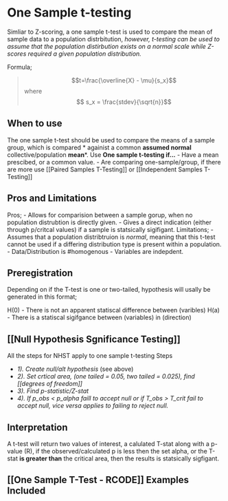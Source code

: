 # One Sample t-testing
Simliar to Z-scoring, a one sample t-test is used to compare the mean of sample data to a population distrbitution, *however, t-testing can be used to assume that the population distirbution exists on a normal scale while Z-scores required a given population distribution.*

Formula;
>$$t=\frac{\overline{X} - \mu}{s_x}$$
where 
>$$ s_x = \frac{stdev}{\sqrt{n}}$$
## When to use
The one sample t-test should be used to compare the means of a sample group, which is compared * againist a common **assumed normal** collective/population **mean***. 
Use **One sample t-testing if...**
	-	Have a mean prescibed, or a common value.
	-	Are comparing one-sample/group, if there are more use [[Paired Samples T-Testing]] or [[Independent Samples T-Testing]]


## Pros and Limitations
Pros;
	-	Allows for comparision between a sample gorup, when no population distrubtion is directly given.
	-	Gives a direct indication (either through p/critcal values) if a sample is statsically sigifigant. 
Limitations;
	-	Assumes that a population distribtruion is *normal*, meaning that this t-test cannot be used if a differing distribution type is present within a population.
	-	Data/Distribution is #homogenous
	-	Variables are indepdent. 

## Preregistration
Depending on if the T-test is one or two-tailed, hypothesis will usally be generated in this format;

H(0) - There is not  an apparent  statiscal difference between (varibles)
H(a) - There is a statiscal sigifgance between (variables) in (direction)

## [[Null Hypothesis Sgnificance Testing]]
All the steps for NHST apply to one sample t-testing
Steps
-	*1). Create null/alt hypothesis* (see above)
-	*2). Set crtical area, (one tailed = 0.05, two tailed = 0.025), find [[degrees of freedom]]* 
-	*3). Find p-statistic/Z-stat*
-	*4). If p_obs <  p_alpha faill to accept null or if T_obs > T_crit fail to accept null,  vice versa applies to failing to reject null.*

## Interpretation 
A t-test will return two values of interest, a calulated T-stat along with a p-value (R), if the observed/calculated p is less then the set alpha, or the T-stat **is greater than** the critical area, then the results is statsically sigfigant. 

## [[One Sample T-Test - RCODE]] Examples Included 